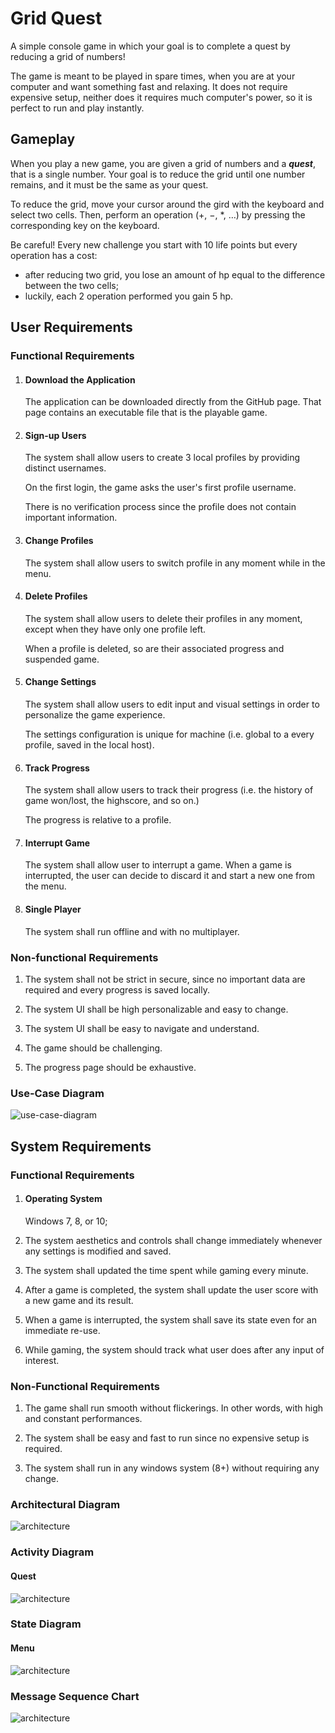 # Grid Quest

A simple console game in which your goal is to complete a quest by reducing a grid of numbers!

The game is meant to be played in spare times, when you are at your computer and want something fast and relaxing. It does not require expensive setup, neither does it requires much computer's power, so it is perfect to run and play instantly.

## Gameplay

When you play a new game, you are given a grid of numbers and a ***quest***, that is a single number. Your goal is to reduce the grid until one number remains, and it must be the same as your quest.

To reduce the grid, move your cursor around the gird with the keyboard and select two cells. Then, perform an operation ($+$, $-$, $*$, …) by pressing the corresponding key on the keyboard.

Be careful! Every new challenge you start with 10 life points but every operation has a cost:

- after reducing two grid, you lose an amount of hp equal to the difference between the two cells;
- luckily, each 2 operation performed you gain 5 hp.

## User Requirements

### Functional Requirements

1. #### Download the Application

    The application can be downloaded directly from the GitHub page. That page contains an executable file that is the playable game.

2. #### Sign-up Users

    The system shall allow users to create 3 local profiles by providing distinct usernames.

    On the first login, the game asks the user's first profile username.

    There is no verification process since the profile does not contain important information.

3. #### Change Profiles

    The system shall allow users to switch profile in any moment while in the menu.

4. #### Delete Profiles

    The system shall allow users to delete their profiles in any moment, except when they have only one profile left.

    When a profile is deleted, so are their associated progress and suspended game.

5. #### Change Settings

    The system shall allow users to edit input and visual settings in order to personalize the game experience.

    The settings configuration is unique for machine (i.e. global to a every profile, saved in the local host).

6. #### Track Progress

    The system shall allow users to track their progress (i.e. the history of game won/lost, the highscore, and so on.)

    The progress is relative to a profile.

7. #### Interrupt Game

    The system shall allow user to interrupt a game. When a game is interrupted, the user can decide to discard it and start a new one from the menu.

8. #### Single Player

    The system shall run offline and with no multiplayer.

### Non-functional Requirements

1. The system shall not be strict in secure, since no important data are required and every progress is saved locally.

2. The system UI shall be high personalizable and easy to change.

3. The system UI shall be easy to navigate and understand.

4. The game should be challenging.

5. The progress page should be exhaustive.

### Use-Case Diagram

![use-case-diagram](diagrams\out\usecase.png "Use case diagram")

## System Requirements

### Functional Requirements

1. #### Operating System

    Windows 7, 8, or 10;

2. The system aesthetics and controls shall change immediately whenever any settings is modified and saved.

3. The system shall updated the time spent while gaming every minute.

4. After a game is completed, the system shall update the user score with a new game and its result.

5. When a game is interrupted, the system shall save its state even for an immediate re-use.

6. While gaming, the system should track what user does after any input of interest.

### Non-Functional Requirements

1. The game shall run smooth without flickerings. In other words, with high and constant performances.

2. The system shall be easy and fast to run since no expensive setup is required.

3. The system shall run in any windows system (8+) without requiring any change.

### Architectural Diagram

![architecture](diagrams\out\architecture.png "Architectural Diagram")

### Activity Diagram

#### Quest

![architecture](diagrams\out\questactivity.png "Architectural Diagram")

### State Diagram

#### Menu

![architecture](diagrams\out\state-diagram(menu).png "Architectural Diagram")

### Message Sequence Chart

![architecture](diagrams\out\message-sequence-chart.png "Architectural Diagram")
